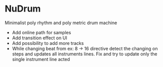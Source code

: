 # NuDrum
Minimalist poly rhythm and poly metric drum machine




- Add online path for samples
- Add transition effect on UI
- Add possibility to add more tracks
- While changing beat from ex: 8 -> 16 directive detect the changing on steps and updates all instruments lines. Fix and try to update only the single instrument line acted

